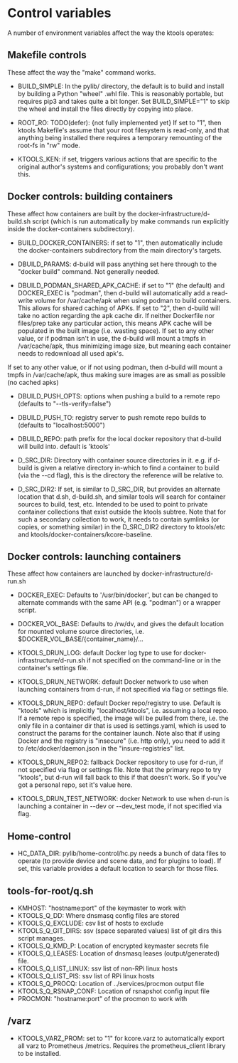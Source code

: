 
# Control variables

A number of environment variables affect the way the ktools operates:


## Makefile controls

These affect the way the "make" command works.

- BUILD_SIMPLE: In the pylib/ directory, the default is to build and install
  by building a Python "wheel" .whl file.  This is reasonably portable, but
  requires pip3 and takes quite a bit longer.  Set BUILD_SIMPLE="1" to skip
  the wheel and install the files directly by copying into place.

- ROOT_RO: TODO(defer): {not fully implemented yet}
  If set to "1", then ktools Makefile's assume that your root filesystem is
  read-only, and that anything being installed there requires a temporary
  remounting of the root-fs in "rw" mode.

- KTOOLS_KEN: if set, triggers various actions that are specific to the
  original author's systems and configurations; you probably don't want this.


## Docker controls: building containers

These affect how containers are built by the docker-infrastructure/d-build.sh
script (which is run automatically by make commands run explicitly inside the
docker-containers subdirectory).

- BUILD_DOCKER_CONTAINERS: if set to "1", then automatically include the
  docker-containers subdirectory from the main directory's targets.

- DBUILD_PARAMS: d-build will pass anything set here through to the "docker
  build" command.  Not generally needed.

- DBUILD_PODMAN_SHARED_APK_CACHE: if set to "1" (the default) and DOCKER_EXEC
  is "podman", then d-build will automatically add a read-write volume for
  /var/cache/apk when using podman to build containers.  This allows for
  shared caching of APKs.  If set to "2", then d-build will take no action
  regarding the apk cache dir.  If neither Dockerfile nor files/prep take any
  particular action, this means APK cache will be populated in the built image
  (i.e. wasting space).  If set to any other value, or if podman isn't in use,
  the d-build will mount a tmpfs in /var/cache/apk, thus minimizing image
  size, but meaning each container needs to redownload all used apk's.

If set to any other value, or if not using podman, then
  d-build will mount a tmpfs in /var/cache/apk, thus making sure images are
  as small as possible (no cached apks)


- DBUILD_PUSH_OPTS: options when pushing a build to a remote repo
  (defaults to "--tls-verify=false")

- DBUILD_PUSH_TO: registry server to push remote repo builds to
  (defaults to "localhost:5000")

- DBUILD_REPO: path prefix for the local docker repository that d-build will
  build into.  default is 'ktools'

- D_SRC_DIR: Directory with container source directories in it.  e.g. if
  d-build is given a relative directory in-which to find a container to build
  (via the --cd flag), this is the directory the reference will be relative to.

- D_SRC_DIR2: If set, is similar to D_SRC_DIR, but provides an alternate
  location that d.sh, d-build.sh, and similar tools will search for container
  sources to build, test, etc.  Intended to be used to point to private
  container collections that exist outside the ktools subtree.  Note that for
  such a secondary collection to work, it needs to contain symlinks (or
  copies, or something similar) in the D_SRC_DIR2 directory to ktools/etc and
  ktools/docker-containers/kcore-baseline.
  

## Docker controls: launching containers

These affect how containers are launched by docker-infrastructure/d-run.sh

- DOCKER_EXEC: Defaults to '/usr/bin/docker', but can be changed to alternate
  commands with the same API (e.g. "podman") or a wrapper script.

- DOCKER_VOL_BASE: Defaults to /rw/dv, and gives the default location for
  mounted volume source directories, i.e. $DOCKER_VOL_BASE/{container_name}/...

- KTOOLS_DRUN_LOG: default Docker log type to use for
  docker-infrastructure/d-run.sh if not specified on the command-line or in
  the container's settings file.

- KTOOLS_DRUN_NETWORK: default Docker network to use when launching containers
  from d-run, if not specified via flag or settings file.

- KTOOLS_DRUN_REPO: default Docker repo/registry to use.  Default is "ktools"
  which is implicitly "localhost/ktools", i.e. assuming a local repo.  If a
  remote repo is specified, the image will be pulled from there, i.e.  the
  only file in a container dir that is used is settings.yaml, which is used to
  construct the params for the container launch.  Note also that if using
  Docker and the registry is "insecure" (i.e. http only), you need to add it
  to /etc/docker/daemon.json in the "insure-registries" list.

- KTOOLS_DRUN_REPO2: fallback Docker repository to use for d-run, if not
  specified via flag or settings file.  Note that the primary repo to try
  "ktools", but d-run will fall back to this if that doesn't work.  So if
  you've got a personal repo, set it's value here.

- KTOOLS_DRUN_TEST_NETWORK: docker Network to use when d-run is launching a
  container in --dev or --dev_test mode, if not specified via flag.


## Home-control

- HC_DATA_DIR: pylib/home-control/hc.py needs a bunch of data files to operate
  (to provide device and scene data, and for plugins to load).  If set, this
  variable provides a default location to search for those files.


## tools-for-root/q.sh

- KMHOST: "hostname:port" of the keymaster to work with
- KTOOLS_Q_DD: Where dnsmasq config files are stored
- KTOOLS_Q_EXCLUDE: csv list of hosts to exclude
- KTOOLS_Q_GIT_DIRS: ssv (space separated values) list of git dirs this script manages.
- KTOOLS_Q_KMD_P: Location of encrypted keymaster secrets file
- KTOOLS_Q_LEASES: Location of dnsmasq leases (output/generated) file.
- KTOOLS_Q_LIST_LINUX: ssv list of non-RPi linux hosts
- KTOOLS_Q_LIST_PIS: ssv list of RPi linux hosts
- KTOOLS_Q_PROCQ:  Location of ../services/procmon output file
- KTOOLS_Q_RSNAP_CONF: Location of rsnapshot config input file
- PROCMON: "hostname:port" of the procmon to work with


## /varz

- KTOOLS_VARZ_PROM: set to "1" for kcore.varz to automatically export all
  varz to Prometheus /metrics.  Requires the prometheus_client library
  to be installed.


